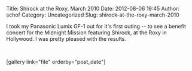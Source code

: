 Title: Shirock at the Roxy, March 2010
Date: 2012-08-06 19:45
Author: schof
Category: Uncategorized
Slug: shirock-at-the-roxy-march-2010

I took my Panasonic Lumix GF-1 out for it's first outing -- to see a
benefit concert for the Midnight Mission featuring Shirock, at the Roxy
in Hollywood. I was pretty pleased with the results.

 

[gallery link="file" orderby="post\_date"]

